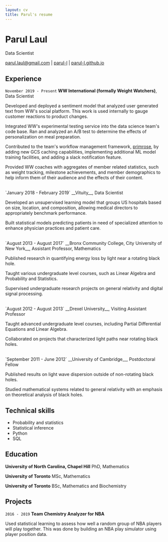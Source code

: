 ```yaml
---
layout: cv
title: Parul's resume
---
```



# Parul Laul
Data Scientist

<div id="webaddress">
<a href="mailto:parul.laul@gmail.com">parul.laul@gmail.com</a>
|
<i class="fa fa-github"></i> <a href="https://github.com/parul-l/">parul-l</a>
|
<i class="fa fa-home"></i> <a href="http://parul-l.github.io/">parul-l.github.io</a>
</div>



## Experience

`November 2019 - Present` 
__WW International (formally Weight Watchers)__, Data Scientist  

Developed and deployed a sentiment model that analyzed user generated text from WW's social platform. This work is used internally to gauge customer reactions to product changes. 

Integrated WW's experimental testing service into the data science team's code base. Ran and analyzed an A/B test to determine the effects of personalization on meal preparation.

Contributed to the team's workflow management framework, [primrose](https://github.com/ww-tech/primrose), by adding new GCS caching capabilities, implementing additional ML model training facilities, and adding a slack notification feature.

Provided WW coaches with aggregates of member related statistics, such as weight tracking, milestone achievements, and member demographics  to help inform them of their audience and the effects of their content.  

<br>
`January 2018 - February 2019` 
__Vituity__, Data Scientist

Developed an unsupervised learning model that groups US hospitals based on size, location, and composition, allowing medical directors to appropriately benchmark performance.

Built statistical models predicting patients in need of specialized attention to enhance physician practices and patient care.



<br>
`August 2013 - August 2017` 
__Bronx Community College, City University of New York__, Assistant Professor, Mathematics

Published research in quantifying energy loss by light near a rotating black hole.

Taught various undergraduate level courses, such as Linear Algebra and Probability and Statistics.

Supervised undergraduate research projects on general relativity and digital signal processing.


<br>
`August 2012 - August 2013` 
__Drexel University__, Visiting Assistant Professor

Taught advanced undergraduate level courses, including Partial Differential Equations and Linear Algebra.

Collaborated on projects that characterized light paths near rotating black holes.


<br>
`September 2011 - June 2012` 
__University of Cambridge__, Postdoctoral Fellow

Published results on light wave dispersion outside of non-rotating black holes.

Studied mathematical systems related to general relativity with an emphasis on theoretical analysis of black holes.


## Technical skills

* Probability and statistics
* Statistical inference
* Python
* SQL


## Education

__University of North Carolina, Chapel Hill__ PhD, Mathematics

__University of Toronto__ MSc, Mathematics

__University of Toronto__ BSc, Mathematics and Biochemistry 



## Projects

`2016 - 2019`
__Team Chemistry Analyzer for NBA__

Used statistical learning to assess how well a random group of NBA players will play together. This was done by building an NBA play simulator using player position data.

<!-- Created a model that predicts each player's passing, moving, and shooting habits using player position data.

Scraped NBA data to determine the correlation between team revenues, player costs and winning percentages.

Assessed individual player contributions by analyzing team winning percentages before and after trades. -->





<!-- ### Footer

Last updated: Aug. 2022 -->

